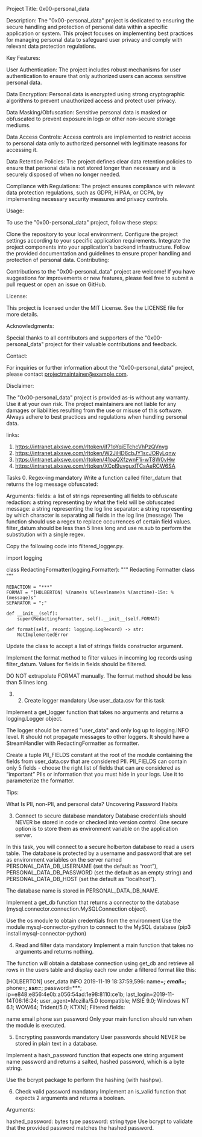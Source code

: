 
Project Title: 0x00-personal_data

Description:
The "0x00-personal_data" project is dedicated to ensuring the secure handling and protection of personal data within a specific application or system. This project focuses on implementing best practices for managing personal data to safeguard user privacy and comply with relevant data protection regulations.

Key Features:

User Authentication: The project includes robust mechanisms for user authentication to ensure that only authorized users can access sensitive personal data.

Data Encryption: Personal data is encrypted using strong cryptographic algorithms to prevent unauthorized access and protect user privacy.

Data Masking/Obfuscation: Sensitive personal data is masked or obfuscated to prevent exposure in logs or other non-secure storage mediums.

Data Access Controls: Access controls are implemented to restrict access to personal data only to authorized personnel with legitimate reasons for accessing it.

Data Retention Policies: The project defines clear data retention policies to ensure that personal data is not stored longer than necessary and is securely disposed of when no longer needed.

Compliance with Regulations: The project ensures compliance with relevant data protection regulations, such as GDPR, HIPAA, or CCPA, by implementing necessary security measures and privacy controls.

Usage:

To use the "0x00-personal_data" project, follow these steps:

Clone the repository to your local environment.
Configure the project settings according to your specific application requirements.
Integrate the project components into your application's backend infrastructure.
Follow the provided documentation and guidelines to ensure proper handling and protection of personal data.
Contributing:

Contributions to the "0x00-personal_data" project are welcome! If you have suggestions for improvements or new features, please feel free to submit a pull request or open an issue on GitHub.

License:

This project is licensed under the MIT License. See the LICENSE file for more details.

Acknowledgments:

Special thanks to all contributors and supporters of the "0x00-personal_data" project for their valuable contributions and feedback.

Contact:

For inquiries or further information about the "0x00-personal_data" project, please contact projectmaintainer@example.com.

Disclaimer:

The "0x00-personal_data" project is provided as-is without any warranty. Use it at your own risk. The project maintainers are not liable for any damages or liabilities resulting from the use or misuse of this software. Always adhere to best practices and regulations when handling personal data.


links:
1. https://intranet.alxswe.com/rltoken/jf71oYqiETchcVhPzQVnyg
2. https://intranet.alxswe.com/rltoken/W2JiHD6cbJY1scJORyLqnw
3. https://intranet.alxswe.com/rltoken/41oaQXfzwnF1i-wT8W0vHw
4. https://intranet.alxswe.com/rltoken/XCpI9uvguxlTCsAeRCW6SA


Tasks
0. Regex-ing
mandatory
Write a function called filter_datum that returns the log message obfuscated:

Arguments:
fields: a list of strings representing all fields to obfuscate
redaction: a string representing by what the field will be obfuscated
message: a string representing the log line
separator: a string representing by which character is separating all fields in the log line (message)
The function should use a regex to replace occurrences of certain field values.
filter_datum should be less than 5 lines long and use re.sub to perform the substitution with a single regex.

Copy the following code into filtered_logger.py.

import logging


class RedactingFormatter(logging.Formatter):
    """ Redacting Formatter class
        """

    REDACTION = "***"
    FORMAT = "[HOLBERTON] %(name)s %(levelname)s %(asctime)-15s: %(message)s"
    SEPARATOR = ";"

    def __init__(self):
        super(RedactingFormatter, self).__init__(self.FORMAT)

    def format(self, record: logging.LogRecord) -> str:
        NotImplementedError
Update the class to accept a list of strings fields constructor argument.

Implement the format method to filter values in incoming log records using filter_datum. Values for fields in fields should be filtered.

DO NOT extrapolate FORMAT manually. The format method should be less than 5 lines long.


3. 2. Create logger
mandatory
Use user_data.csv for this task

Implement a get_logger function that takes no arguments and returns a logging.Logger object.

The logger should be named "user_data" and only log up to logging.INFO level. It should not propagate messages to other loggers. It should have a StreamHandler with RedactingFormatter as formatter.

Create a tuple PII_FIELDS constant at the root of the module containing the fields from user_data.csv that are considered PII. PII_FIELDS can contain only 5 fields - choose the right list of fields that can are considered as “important” PIIs or information that you must hide in your logs. Use it to parameterize the formatter.

Tips:

What Is PII, non-PII, and personal data?
Uncovering Password Habits


3. Connect to secure database
mandatory
Database credentials should NEVER be stored in code or checked into version control. One secure option is to store them as environment variable on the application server.

In this task, you will connect to a secure holberton database to read a users table. The database is protected by a username and password that are set as environment variables on the server named PERSONAL_DATA_DB_USERNAME (set the default as “root”), PERSONAL_DATA_DB_PASSWORD (set the default as an empty string) and PERSONAL_DATA_DB_HOST (set the default as “localhost”).

The database name is stored in PERSONAL_DATA_DB_NAME.

Implement a get_db function that returns a connector to the database (mysql.connector.connection.MySQLConnection object).

Use the os module to obtain credentials from the environment
Use the module mysql-connector-python to connect to the MySQL database (pip3 install mysql-connector-python)

4. Read and filter data
mandatory
Implement a main function that takes no arguments and returns nothing.

The function will obtain a database connection using get_db and retrieve all rows in the users table and display each row under a filtered format like this:

[HOLBERTON] user_data INFO 2019-11-19 18:37:59,596: name=***; email=***; phone=***; ssn=***; password=***; ip=e848:e856:4e0b:a056:54ad:1e98:8110:ce1b; last_login=2019-11-14T06:16:24; user_agent=Mozilla/5.0 (compatible; MSIE 9.0; Windows NT 6.1; WOW64; Trident/5.0; KTXN);
Filtered fields:

name
email
phone
ssn
password
Only your main function should run when the module is executed.


5. Encrypting passwords
mandatory
User passwords should NEVER be stored in plain text in a database.

Implement a hash_password function that expects one string argument name password and returns a salted, hashed password, which is a byte string.

Use the bcrypt package to perform the hashing (with hashpw).


6. Check valid password
mandatory
Implement an is_valid function that expects 2 arguments and returns a boolean.

Arguments:

hashed_password: bytes type
password: string type
Use bcrypt to validate that the provided password matches the hashed password.
